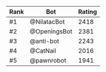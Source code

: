 Rank|Bot|Rating
---|---|---
#1|@NilatacBot|2418
#2|@OpeningsBot|2381
#3|@anti-bot|2243
#4|@CatNail|2016
#5|@pawnrobot|1941
